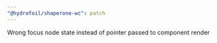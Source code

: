 ```yaml
---
"@hydrofoil/shaperone-wc": patch
---
```


Wrong focus node state instead of pointer passed to component render
